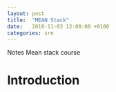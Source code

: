 ```yaml
---
layout: post
title:  "MEAN Stack"
date:   2018-11-03 12:00:00 +0100
categories: sre
---
```


Notes Mean stack course

# Introduction 

